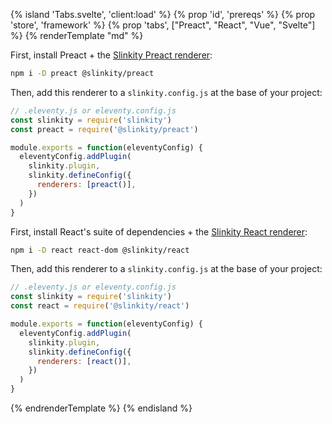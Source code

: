 {% island 'Tabs.svelte', 'client:load' %}
{% prop 'id', 'prereqs' %}
{% prop 'store', 'framework' %}
{% prop 'tabs', ["Preact", "React", "Vue", "Svelte"] %}
{% renderTemplate "md" %}
<section>

First, install Preact + the [Slinkity Preact renderer](https://www.npmjs.com/package/@slinkity/preact):

```bash
npm i -D preact @slinkity/preact
```

Then, add this renderer to a `slinkity.config.js` at the base of your project:

```js
// .eleventy.js or eleventy.config.js
const slinkity = require('slinkity')
const preact = require('@slinkity/preact')

module.exports = function(eleventyConfig) {
  eleventyConfig.addPlugin(
    slinkity.plugin,
    slinkity.defineConfig({
      renderers: [preact()],
    })
  )
}
```
</section>
<section>

First, install React's suite of dependencies + the [Slinkity React renderer](https://www.npmjs.com/package/@slinkity/react):

```bash
npm i -D react react-dom @slinkity/react
```

Then, add this renderer to a `slinkity.config.js` at the base of your project:

```js
// .eleventy.js or eleventy.config.js
const slinkity = require('slinkity')
const react = require('@slinkity/react')

module.exports = function(eleventyConfig) {
  eleventyConfig.addPlugin(
    slinkity.plugin,
    slinkity.defineConfig({
      renderers: [react()],
    })
  )
}
```
</section>
<section hidden>

> Slinkity is designed with Vue 3 in mind. Use Vue 2.x at your own risk!

First, install Vue 3 + the [Slinkity Vue renderer](https://www.npmjs.com/package/@slinkity/vue):

```bash
npm i -D vue@3 @slinkity/vue
```

Then, add this renderer to a `slinkity.config.js` at the base of your project:

```js
// .eleventy.js or eleventy.config.js
const slinkity = require('slinkity')
const vue = require('@slinkity/vue')

module.exports = function(eleventyConfig) {
  eleventyConfig.addPlugin(
    slinkity.plugin,
    slinkity.defineConfig({
      renderers: [vue()],
    })
  )
}
```
</section>
<section hidden>

First, install Svelte + the [Slinkity Svelte renderer](https://www.npmjs.com/package/@slinkity/svelte):

```bash
npm i -D svelte @slinkity/svelte
```

Then, add this renderer to a `slinkity.config.js` at the base of your project:

```js
// .eleventy.js or eleventy.config.js
const slinkity = require('slinkity')
const svelte = require('@slinkity/svelte')

module.exports = function(eleventyConfig) {
  eleventyConfig.addPlugin(
    slinkity.plugin,
    slinkity.defineConfig({
      renderers: [svelte()],
    })
  )
}
```
</section>
{% endrenderTemplate %}
{% endisland %}